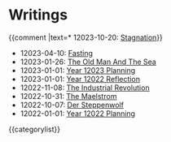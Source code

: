 # Writings

{{comment |text=* 12023-10-20: [Stagnation](writings/stagnation.html)}}
* 12023-04-10: [Fasting](writings/fasting.html)
* 12023-01-26: [The Old Man And The Sea](writings/the_old_man_and_the_sea.html)
* 12023-01-01: [Year 12023 Planning](writings/year_12023_planning.html)
* 12023-01-01: [Year 12022 Reflection](writings/year_12022_reflection.html)
* 12022-11-08: [The Industrial Revolution](writings/the_industrial_revolution.html)
* 12022-10-31: [The Maelstrom](writings/the_maelstrom.html)
* 12022-10-07: [Der Steppenwolf](writings/der_steppenwolf.html)
* 12022-01-01: [Year 12022 Planning](writings/year_12022_planning.html)

{{categorylist}}
